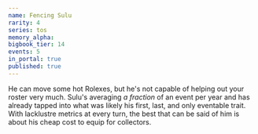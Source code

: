 ```yaml
---
name: Fencing Sulu
rarity: 4
series: tos
memory_alpha:
bigbook_tier: 14
events: 5
in_portal: true
published: true
---
```


He can move some hot Rolexes, but he's not capable of helping out your roster very much. Sulu's averaging _a fraction_ of an event per year and has already tapped into what was likely his first, last, and only eventable trait. With lacklustre metrics at every turn, the best that can be said of him is about his cheap cost to equip for collectors.
